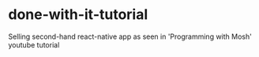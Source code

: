 # done-with-it-tutorial
Selling second-hand react-native app as seen in 'Programming with Mosh' youtube tutorial
